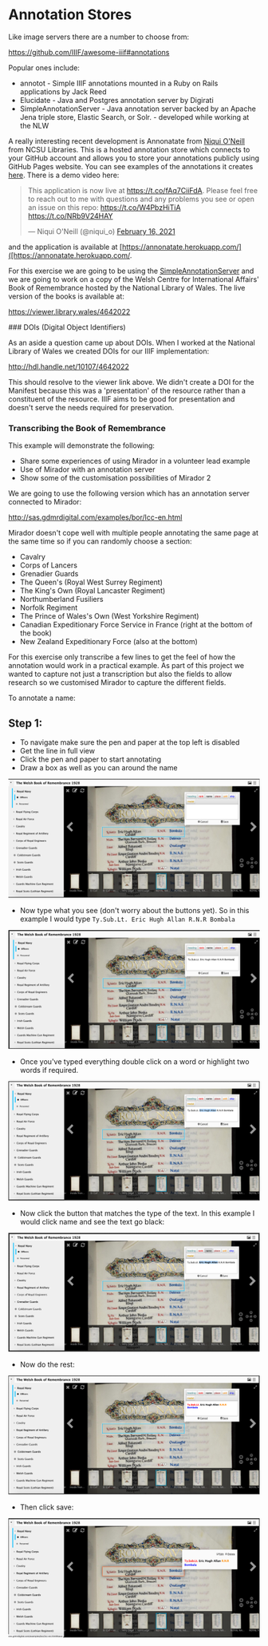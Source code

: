 # Annotation Stores

Like image servers there are a number to choose from:

https://github.com/IIIF/awesome-iiif#annotations

Popular ones include:
 * annotot - Simple IIIF annotations mounted in a Ruby on Rails applications by Jack Reed
 * Elucidate - Java and Postgres annotation server by Digirati
 * SimpleAnnotationServer - Java annotation server backed by an Apache Jena triple store, Elastic Search, or Solr. - developed while working at the NLW

A really interesting recent development is Annonatate from [Niqui O'Neill](https://twitter.com/niqui_o) from NCSU Libraries. This is a hosted annotation store which connects to your GitHub account and allows you to store your annotations publicly using GitHub Pages website. You can see examples of the annotations it creates [here](https://github.com/iiif-test/annonatate). There is a demo video here:

<blockquote class="twitter-tweet"><p lang="en" dir="ltr">This application is now live at <a href="https://t.co/fAq7CiiFdA">https://t.co/fAq7CiiFdA</a>. Please feel free to reach out to me with questions and any problems you see or open an issue on this repo: <a href="https://t.co/W4PbzHiTiA">https://t.co/W4PbzHiTiA</a> <a href="https://t.co/NRb9V24HAY">https://t.co/NRb9V24HAY</a></p>&mdash; Niqui O&#39;Neill (@niqui_o) <a href="https://twitter.com/niqui_o/status/1361708671949041678?ref_src=twsrc%5Etfw">February 16, 2021</a></blockquote> <script async src="https://platform.twitter.com/widgets.js" charset="utf-8"></script> 

and the application is available at [https://annonatate.herokuapp.com/]([https://annonatate.herokuapp.com/.

For this exercise we are going to be using the [SimpleAnnotationServer](https://github.com/glenrobson/SimpleAnnotationServer) and we are going to work on a copy of the Welsh Centre for International Affairs' Book of Remembrance hosted by the National Library of Wales. The live version of the books is available at:

https://viewer.library.wales/4642022 

### DOIs (Digital Object Identifiers)

As an aside a question came up about DOIs. When I worked at the National Library of Wales we created DOIs for our IIIF implementation:

http://hdl.handle.net/10107/4642022

This should resolve to the viewer link above. We didn't create a DOI for the Manifest because this was a 'presentation' of the resource rather than a constituent of the resource. IIIF aims to be good for presentation and doesn't serve the needs required for preservation. 

### Transcribing the Book of Remembrance

This example will demonstrate the following:

 * Share some experiences of using Mirador in a volunteer lead example
 * Use of Mirador with an annotation server
 * Show some of the customisation possibilities of Mirador 2

We are going to use the following version which has an annotation server connected to Mirador:

http://sas.gdmrdigital.com/examples/bor/lcc-en.html

Mirador doesn't cope well with multiple people annotating the same page at the same time so if you can randomly choose a section:

 * Cavalry
 * Corps of Lancers
 * Grenadier Guards
 * The Queen's (Royal West Surrey Regiment)
 * The King's Own (Royal Lancaster Regiment)
 * Northumberland Fusiliers
 * Norfolk Regiment
 * The Prince of Wales's Own (West Yorkshire Regiment)
 * Canadian Expeditionary Force Service in France (right at the bottom of the book)
 * New Zealand Expeditionary Force (also at the bottom)

For this exercise only transcribe a few lines to get the feel of how the annotation would work in a practical example. As part of this project we wanted to capture not just a transcription but also the fields to allow research so we customised Mirador to capture the different fields. 

To annotate a name:

## Step 1:
 * To navigate make sure the  pen and paper at the top left is disabled
 * Get the line in full view
 * Click the pen and paper to start annotating
 * Draw a box as well as you can around the name 

![image](images/anno_bor_start.png)  

 * Now type what you see (don't worry about the buttons yet). So in this example I would type `Ty.Sub.Lt. Eric Hugh Allan R.N.R Bombala`

![image](images/anno_bor_text.png)

 * Once you've typed everything double click on a word or highlight two words if required. 

![image](images/anno_bor_highlight.png)

 * Now click the button that matches the type of the text. In this example I would click name and see the text go black:

![image](images/anno_bor_typed.png)

 * Now do the rest:

![image](images/anno_bor_finshed.png)

 * Then click save:

![image](images/anno_bor_view_anno.png)

